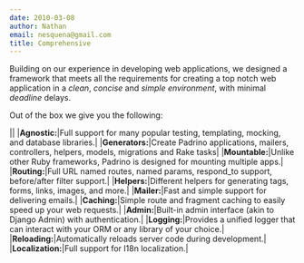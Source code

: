 ```yaml
---
date: 2010-03-08
author: Nathan
email: nesquena@gmail.com
title: Comprehensive
---
```


Building on our experience in developing web applications, we designed a framework that meets all the requirements for creating a top notch web application in a *clean*, *concise* and *simple environment*, with minimal *deadline* delays.

Out of the box we give you the following:

||
|**Agnostic:**|Full support for many popular testing, templating, mocking, and database libraries.|
|**Generators:**|Create Padrino applications, mailers, controllers, helpers, models, migrations and Rake tasks|
|**Mountable:**|Unlike other Ruby frameworks, Padrino is designed for mounting multiple apps.|
|**Routing:**|Full URL named routes, named params, respond\_to support, before/after filter support.|
|**Helpers:**|Different helpers for generating tags, forms, links, images, and more.|
|**Mailer:**|Fast and simple support for delivering emails.|
|**Caching:**|Simple route and fragment caching to easily speed up your web requests.|
|**Admin:**|Built-in admin interface (akin to Django Admin) with authentication.|
|**Logging:**|Provides a unified logger that can interact with your ORM or any library of your choice.|
|**Reloading:**|Automatically reloads server code during development.|
|**Localization:**|Full support for I18n localization.|
